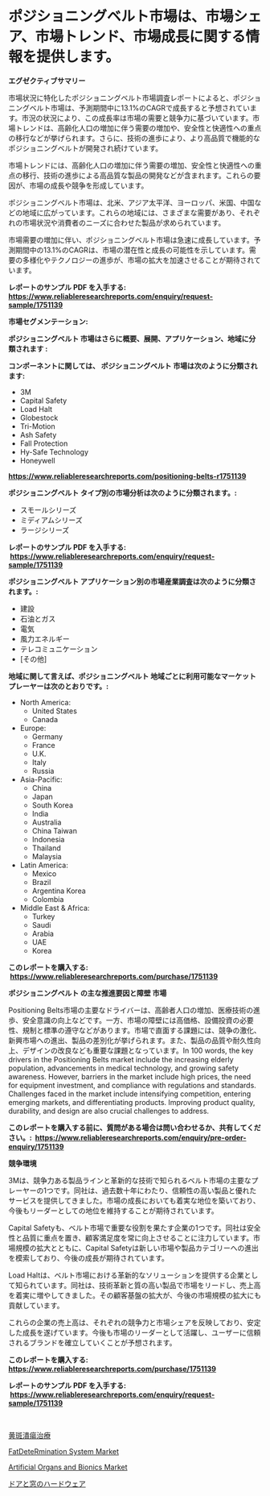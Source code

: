 <p><h1>ポジショニングベルト市場は、市場シェア、市場トレンド、市場成長に関する情報を提供します。</h1></p><p><strong>エグゼクティブサマリー</strong></p>
<p><p><Executive Summary></p><p>市場状況に特化したポジショニングベルト市場調査レポートによると、ポジショニングベルト市場は、予測期間中に13.1%のCAGRで成長すると予想されています。市況の状況により、この成長率は市場の需要と競争力に基づいています。市場トレンドは、高齢化人口の増加に伴う需要の増加や、安全性と快適性への重点の移行などが挙げられます。さらに、技術の進歩により、より高品質で機能的なポジショニングベルトが開発され続けています。</p><p><Market Trends></p><p>市場トレンドには、高齢化人口の増加に伴う需要の増加、安全性と快適性への重点の移行、技術の進歩による高品質な製品の開発などが含まれます。これらの要因が、市場の成長や競争を形成しています。</p><p><Geographical spread></p><p>ポジショニングベルト市場は、北米、アジア太平洋、ヨーロッパ、米国、中国などの地域に広がっています。これらの地域には、さまざまな需要があり、それぞれの市場状況や消費者のニーズに合わせた製品が求められています。</p><p>市場需要の増加に伴い、ポジショニングベルト市場は急速に成長しています。予測期間中の13.1%のCAGRは、市場の潜在性と成長の可能性を示しています。需要の多様化やテクノロジーの進歩が、市場の拡大を加速させることが期待されています。</p></p>
<p><strong>レポートのサンプル PDF を入手する: <a href="https://www.reliableresearchreports.com/enquiry/request-sample/1751139">https://www.reliableresearchreports.com/enquiry/request-sample/1751139</a></strong></p>
<p><strong>市場セグメンテーション:</strong></p>
<p><strong> ポジショニングベルト 市場はさらに概要、展開、アプリケーション、地域に分類されます :</strong></p>
<p><strong>コンポーネントに関しては、 ポジショニングベルト 市場は次のように分類されます: &nbsp;</strong></p>
<p><ul><li>3M</li><li>Capital Safety</li><li>Load Halt</li><li>Globestock</li><li>Tri-Motion</li><li>Ash Safety</li><li>Fall Protection</li><li>Hy-Safe Technology</li><li>Honeywell</li></ul></p>
<p><strong><a href="https://www.reliableresearchreports.com/positioning-belts-r1751139">https://www.reliableresearchreports.com/positioning-belts-r1751139</a></strong></p>
<p><strong> ポジショニングベルト タイプ別の市場分析は次のように分類されます。:</strong></p>
<p><ul><li>スモールシリーズ</li><li>ミディアムシリーズ</li><li>ラージシリーズ</li></ul></p>
<p><strong>レポートのサンプル PDF を入手する: &nbsp;<a href="https://www.reliableresearchreports.com/enquiry/request-sample/1751139">https://www.reliableresearchreports.com/enquiry/request-sample/1751139</a></strong></p>
<p><strong> ポジショニングベルト アプリケーション別の市場産業調査は次のように分類されます。:</strong></p>
<p><ul><li>建設</li><li>石油とガス</li><li>電気</li><li>風力エネルギー</li><li>テレコミュニケーション</li><li>[その他]</li></ul></p>
<p><strong>地域に関して言えば、ポジショニングベルト 地域ごとに利用可能なマーケットプレーヤーは次のとおりです。:</strong></p>
<p><ul>
    <li>
        North America:
        <ul>
            <li>United States</li>
            <li>Canada</li>
        </ul>
    </li>
    <li>
        Europe:
        <ul>
            <li>Germany</li>
            <li>France</li>
            <li>U.K.</li>
            <li>Italy</li>
            <li>Russia</li>
        </ul>
    </li>
    <li>
        Asia-Pacific:
        <ul>
            <li>China</li>
            <li>Japan</li>
            <li>South Korea</li>
            <li>India</li>
            <li>Australia</li>
            <li>China Taiwan</li>
            <li>Indonesia</li>
            <li>Thailand</li>
            <li>Malaysia</li>
        </ul>
    </li>
    <li>
        Latin America:
        <ul>
            <li>Mexico</li>
            <li>Brazil</li>
            <li>Argentina Korea</li>
            <li>Colombia</li>
        </ul>
    </li>
    <li>
        Middle East & Africa:
        <ul>
            <li>Turkey</li>
            <li>Saudi</li>
            <li>Arabia</li>
            <li>UAE</li>
            <li>Korea</li>
        </ul>
    </li>
    </ul></p>
<p><strong>このレポートを購入する: &nbsp;<a href="https://www.reliableresearchreports.com/purchase/1751139">https://www.reliableresearchreports.com/purchase/1751139</a></strong></p>
<p><strong>ポジショニングベルト の主な推進要因と障壁 市場</strong></p>
<p><p>Positioning Belts市場の主要なドライバーは、高齢者人口の増加、医療技術の進歩、安全意識の向上などです。一方、市場の障壁には高価格、設備投資の必要性、規制と標準の遵守などがあります。市場で直面する課題には、競争の激化、新興市場への進出、製品の差別化が挙げられます。また、製品の品質や耐久性向上、デザインの改良なども重要な課題となっています。In 100 words, the key drivers in the Positioning Belts market include the increasing elderly population, advancements in medical technology, and growing safety awareness. However, barriers in the market include high prices, the need for equipment investment, and compliance with regulations and standards. Challenges faced in the market include intensifying competition, entering emerging markets, and differentiating products. Improving product quality, durability, and design are also crucial challenges to address.</p></p>
<p><strong>このレポートを購入する前に、質問がある場合は問い合わせるか、共有してください。:&nbsp; <a href="https://www.reliableresearchreports.com/enquiry/pre-order-enquiry/1751139">https://www.reliableresearchreports.com/enquiry/pre-order-enquiry/1751139</a></strong></p>
<p><strong>競争環境</strong></p>
<p><p>3Mは、競争力ある製品ラインと革新的な技術で知られるベルト市場の主要なプレーヤーの1つです。同社は、過去数十年にわたり、信頼性の高い製品と優れたサービスを提供してきました。市場の成長においても着実な地位を築いており、今後もリーダーとしての地位を維持することが期待されています。</p><p>Capital Safetyも、ベルト市場で重要な役割を果たす企業の1つです。同社は安全性と品質に重点を置き、顧客満足度を常に向上させることに注力しています。市場規模の拡大とともに、Capital Safetyは新しい市場や製品カテゴリーへの進出を模索しており、今後の成長が期待されています。</p><p>Load Haltは、ベルト市場における革新的なソリューションを提供する企業として知られています。同社は、技術革新と質の高い製品で市場をリードし、売上高を着実に増やしてきました。その顧客基盤の拡大が、今後の市場規模の拡大にも貢献しています。</p><p>これらの企業の売上高は、それぞれの競争力と市場シェアを反映しており、安定した成長を遂げています。今後も市場のリーダーとして活躍し、ユーザーに信頼されるブランドを確立していくことが予想されます。</p></p>
<p><strong>このレポートを購入する: &nbsp; <a href="https://www.reliableresearchreports.com/purchase/1751139">https://www.reliableresearchreports.com/purchase/1751139</a></strong></p>
<p><strong>レポートのサンプル PDF を入手する: &nbsp;<a href="https://www.reliableresearchreports.com/enquiry/request-sample/1751139">https://www.reliableresearchreports.com/enquiry/request-sample/1751139</a></strong><strong></strong></p>
<p>&nbsp;</p>
<p><p><a href="https://medium.com/@brianayatt2023/%E3%83%9E%E3%82%AD%E3%83%A5%E3%83%A9%E3%83%BC%E7%9A%BA%E6%B2%BB%E7%99%82%E5%B8%82%E5%A0%B4%E3%81%AE%E3%83%88%E3%83%AC%E3%83%B3%E3%83%89%E3%81%A8%E5%B8%82%E5%A0%B4%E5%88%86%E6%9E%90%E3%81%AF-2024%E5%B9%B4%E3%81%8B%E3%82%892031%E5%B9%B4%E3%81%BE%E3%81%A7%E3%81%AE%E4%BA%88%E6%B8%AC%E3%81%95%E3%82%8C%E3%81%A6%E3%81%84%E3%81%BE%E3%81%99-bb5ad8a27b32">黄斑潰瘍治療</a></p><p><a href="https://github.com/jaidynmorantestelletmjzya/Market-Research-Report-List-2/blob/main/fatdetermination-system-market.md">FatDeteRmination System Market</a></p><p><a href="https://github.com/ruddyyedelwadw/Market-Research-Report-List-2/blob/main/artificial-organs-and-bionics-market.md">Artificial Organs and Bionics Market</a></p><p><a href="https://medium.com/@brycenboyer2023/%E3%83%89%E3%82%A2%E3%81%A8%E7%AA%93%E3%81%AE%E3%83%8F%E3%83%BC%E3%83%89%E3%82%A6%E3%82%A7%E3%82%A2%E5%B8%82%E5%A0%B4%E3%81%AE%E5%B1%95%E6%9C%9B-%E6%A5%AD%E7%95%8C%E3%81%AE%E6%A6%82%E8%A6%81%E3%81%A8%E4%BA%88%E6%B8%AC-2024%E5%B9%B4%E3%81%8B%E3%82%892031%E5%B9%B4-3a0abc8d87e5">ドアと窓のハードウェア</a></p></p>